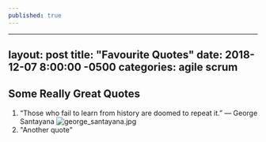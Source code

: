 ```yaml
---
published: true
---
```

---
layout: post
title:  "Favourite Quotes"
date:   2018-12-07 8:00:00 -0500
categories: agile scrum
---
## Some Really Great Quotes

1. “Those who fail to learn from history are doomed to repeat it.” ― George Santayana
![george_santayana.jpg]({{site.baseurl}}/assets/george_santayana.jpg)
2. "Another quote"
